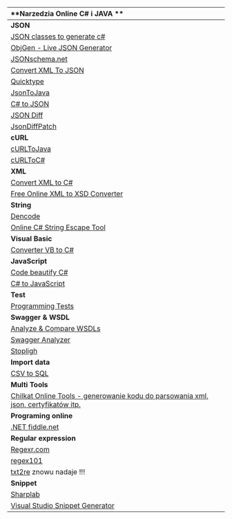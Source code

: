 | **Narzedzia Online C\# i JAVA ** |
| :--- |
| **JSON** |
| [JSON classes to generate c\#](https://github.com/bladefist/JsonUtils) |
| [ObjGen - Live JSON Generator](http://www.objgen.com/json) |
| [JSONschema.net](https://jsonschema.net/) |
| [Convert XML To JSON](https://www.convertjson.com/xml-to-json.htm) |
| [Quicktype](https://app.quicktype.io/) |
| [JsonToJava](http://www.jsonschema2pojo.org/) |
| [C# to JSON](https://csharp2json.io/) |
| [JSON Diff](http://jsondiff.com/) |
| [JsonDiffPatch](https://benjamine.github.io/jsondiffpatch/demo/index.html) |
| **cURL** |
| [cURLToJava](https://fivesmallq.github.io/curl-to-java/) |
| [cURLToC#](https://curl.olsh.me/) |
| **XML** |
| [Convert XML to C\#](https://xmltocsharp.azurewebsites.net/) |
| [Free Online XML to XSD Converter](https://www.liquid-technologies.com/online-xml-to-xsd-converter) |
| **String** |
| [Dencode](https://dencode.com/string/camel-case) |
| [Online C\# String Escape Tool](http://easyonlineconverter.com/converters/dot-net-string-escape.html) |
| **Visual Basic** |
| [Converter VB to C\#](http://converter.telerik.com/) |
| **JavaScript** |
| [Code beautify C\#](https://codebeautify.org/csharpviewer#) |
| [C\# to JavaScript](https://deck.net/) |
| **Test** |
| [Programming Tests](https://www.testdome.com/tests) |
| **Swagger & WSDL** |
| [Analyze & Compare WSDLs](https://www.wsdl-analyzer.com/) |
| [Swagger Analyzer](https://www.swagger-analyzer.com/ui/) |
| [Stopligh](https://stoplight.io/) |
| **Import data** |
| [CSV to SQL](http://convertcsv.com/csv-to-sql.htm) |
| **Multi Tools** |
| [Chilkat Online Tools - generowanie kodu do parsowania xml, json, certyfikatów itp.](https://tools.chilkat.io/) |
| **Programing online** |
| [.NET fiddle.net](https://dotnetfiddle.net/) |
| **Regular expression** |
| [Regexr.com](https://regexr.com/) |
| [regex101](https://regex101.com/) |
| [txt2re](http://txt2re.com/) znowu nadaje !!!|
| **Snippet** |
| [Sharplab](https://sharplab.io/) |
| [Visual Studio Snippet Generator](http://tools.unitycoder.com/VisualStudioSnippetsGenerator/) |



